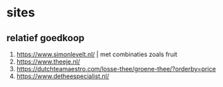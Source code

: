 # sites
## relatief goedkoop
1. https://www.simonlevelt.nl/ | met combinaties zoals fruit
2. https://www.theeje.nl/
4. https://dutchteamaestro.com/losse-thee/groene-thee/?orderby=price
5. https://www.detheespecialist.nl/